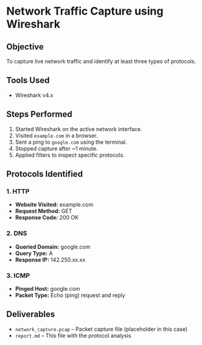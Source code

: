 # Network Traffic Capture using Wireshark

## Objective
To capture live network traffic and identify at least three types of protocols.

## Tools Used
- Wireshark v4.x

## Steps Performed
1. Started Wireshark on the active network interface.
2. Visited `example.com` in a browser.
3. Sent a ping to `google.com` using the terminal.
4. Stopped capture after ~1 minute.
5. Applied filters to inspect specific protocols.

## Protocols Identified
### 1. HTTP
- **Website Visited:** example.com
- **Request Method:** GET
- **Response Code:** 200 OK

### 2. DNS
- **Queried Domain:** google.com
- **Query Type:** A
- **Response IP:** 142.250.xx.xx

### 3. ICMP
- **Pinged Host:** google.com
- **Packet Type:** Echo (ping) request and reply

## Deliverables
- `network_capture.pcap` – Packet capture file (placeholder in this case)
- `report.md` – This file with the protocol analysis

